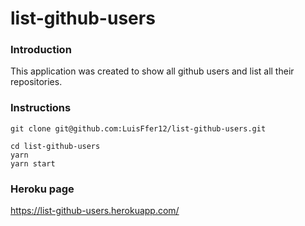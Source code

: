 # list-github-users

### Introduction

This application was created to show all github users and list all their repositories.

### Instructions

```
git clone git@github.com:LuisFfer12/list-github-users.git

cd list-github-users
yarn
yarn start
```

### Heroku page
https://list-github-users.herokuapp.com/
